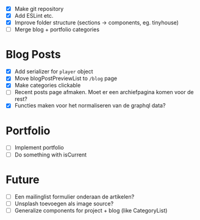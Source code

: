 -   [x] Make git repository
-   [x] Add ESLint etc.
-   [x] Improve folder structure (sections -> components, eg. tinyhouse)
-   [ ] Merge blog + portfolio categories

# Blog Posts

-   [x] Add serializer for `player` object
-   [x] Move blogPostPreviewList to `/blog` page
-   [x] Make categories clickable
-   [ ] Recent posts page afmaken. Moet er een archiefpagina komen voor de rest?
-   [x] Functies maken voor het normaliseren van de graphql data?

# Portfolio

-   [ ] Implement portfolio
-   [ ] Do something with isCurrent

# Future

-   [ ] Een mailinglist formulier onderaan de artikelen?
-   [ ] Unsplash toevoegen als image source?
-   [ ] Generalize components for project + blog (like CategoryList)
